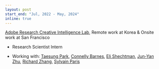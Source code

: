 ```yaml
---
layout: post
start_end: "Jul, 2022 - May, 2024"
inline: true
---
```


[Adobe Research Creative Intelligence Lab](https://research.adobe.com/), Remote work at Korea & Onsite work at San Francisco
* Research Scientist Intern
- Working with: [Taesung Park](https://taesung.me/), [Connelly Barnes](http://www.connellybarnes.com/work/), [Eli Shechtman](https://research.adobe.com/person/eli-shechtman/), [Jun-Yan Zhu](https://www.cs.cmu.edu/~junyanz/), [Richard Zhang](http://richzhang.github.io), [Sylvain Paris](https://research.adobe.com/person/sylvain-paris/)
